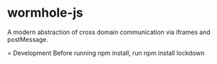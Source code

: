 wormhole-js
===========

A modern abstraction of cross domain communication via iframes and postMessage.




= Development
Before running npm install, run npm install lockdown
